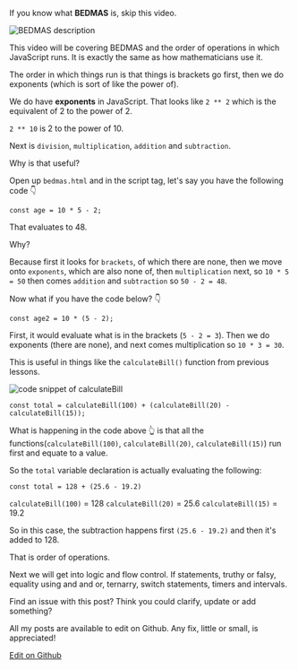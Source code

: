 If you know what **BEDMAS** is, skip this video.

  ![BEDMAS description](https://wesbos.com/static/45b5e6f6ce15de5f33fdfe5de7ff6f30/4dcb9/371.png "BEDMAS description")

This video will be covering BEDMAS and the order of operations in which JavaScript runs. It is exactly the same as how mathematicians use it.

The order in which things run is that things is brackets go first, then we do exponents (which is sort of like the power of).

We do have **exponents** in JavaScript. That looks like `2 ** 2` which is the equivalent of 2 to the power of 2.

`2 ** 10` is 2 to the power of 10.

Next is `division`, `multiplication`, `addition` and `subtraction`.

Why is that useful?

Open up `bedmas.html` and in the script tag, let's say you have the following code 👇

```
const age = 10 * 5 - 2;
```

That evaluates to 48.

Why?

Because first it looks for `brackets`, of which there are none, then we move onto `exponents`, which are also none of, then `multiplication` next, so `10 * 5 = 50` then comes `addition` and `subtraction` so `50 - 2 = 48`.

Now what if you have the code below? 👇

```
const age2 = 10 * (5 - 2);
```

First, it would evaluate what is in the brackets (`5 - 2 = 3`). Then we do exponents (there are none), and next comes multiplication so `10 * 3 = 30`.

This is useful in things like the `calculateBill()` function from previous lessons.

  ![code snippet of calculateBill](https://wesbos.com/static/1e152dc202e62e3e71ab646cd463de08/d2cbc/372.png "code snippet of calculateBill")

```
const total = calculateBill(100) + (calculateBill(20) - calculateBill(15));
```

What is happening in the code above 👆 is that all the functions(`calculateBill(100)`, `calculateBill(20)`, `calculateBill(15)`) run first and equate to a value.

So the `total` variable declaration is actually evaluating the following:

`const total = 128 + (25.6 - 19.2)`

`calculateBill(100)` = 128 `calculateBill(20)` = 25.6 `calculateBill(15)` = 19.2

So in this case, the subtraction happens first `(25.6 - 19.2)` and then it's added to 128.

That is order of operations.

Next we will get into logic and flow control. If statements, truthy or falsy, equality using and and or, ternarry, switch statements, timers and intervals.

Find an issue with this post? Think you could clarify, update or add something?

All my posts are available to edit on Github. Any fix, little or small, is appreciated!

[Edit on Github](https://github.com/wesbos/wesbos/tree/master/src/javascript/07-logic-and-flow-control/37-bedmas/37-bedmas.mdx)